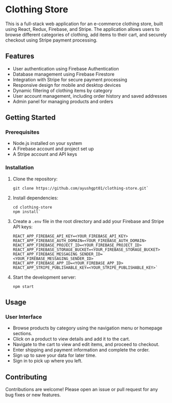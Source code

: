# Clothing Store

This is a full-stack web application for an e-commerce clothing store, built using React, Redux, Firebase, and Stripe. The application allows users to browse different categories of clothing, add items to their cart, and securely checkout using Stripe payment processing.

## Features

- User authentication using Firebase Authentication
- Database management using Firebase Firestore
- Integration with Stripe for secure payment processing
- Responsive design for mobile and desktop devices
- Dynamic filtering of clothing items by category
- User account management, including order history and saved addresses
- Admin panel for managing products and orders

## Getting Started

### Prerequisites

- Node.js installed on your system
- A Firebase account and project set up
- A Stripe account and API keys

### Installation

1.  Clone the repository:

        git clone https://github.com/ayushgpt01/clothing-store.git`

2.  Install dependencies:

        cd clothing-store
        npm install`

3.  Create a `.env` file in the root directory and add your Firebase and Stripe API keys:

        REACT_APP_FIREBASE_API_KEY=<YOUR_FIREBASE_API_KEY>
        REACT_APP_FIREBASE_AUTH_DOMAIN=<YOUR_FIREBASE_AUTH_DOMAIN>
        REACT_APP_FIREBASE_PROJECT_ID=<YOUR_FIREBASE_PROJECT_ID>
        REACT_APP_FIREBASE_STORAGE_BUCKET=<YOUR_FIREBASE_STORAGE_BUCKET>
        REACT_APP_FIREBASE_MESSAGING_SENDER_ID=<YOUR_FIREBASE_MESSAGING_SENDER_ID>
        REACT_APP_FIREBASE_APP_ID=<YOUR_FIREBASE_APP_ID>
        REACT_APP_STRIPE_PUBLISHABLE_KEY=<YOUR_STRIPE_PUBLISHABLE_KEY>`

4.  Start the development server:

        npm start

## Usage

### User Interface

- Browse products by category using the navigation menu or homepage sections.
- Click on a product to view details and add it to the cart.
- Navigate to the cart to view and edit items, and proceed to checkout.
- Enter shipping and payment information and complete the order.
- Sign up to save your data for later time.
- Sign in to pick up where you left.

## Contributing

Contributions are welcome! Please open an issue or pull request for any bug fixes or new features.
